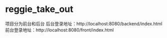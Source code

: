 # reggie_take_out
项目分为前台和后台
后台登录地址：http://localhost:8080/backend/index.html
前台登录地址：http://localhost:8080/front/index.html
